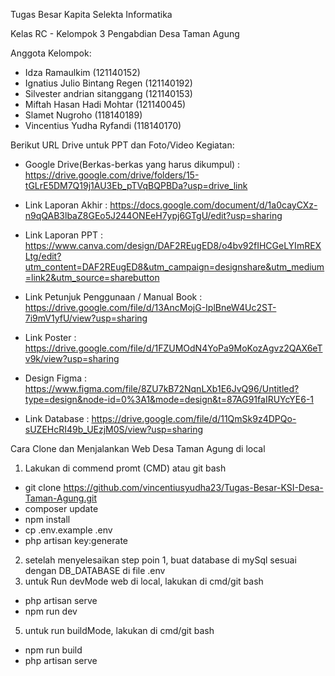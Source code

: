 Tugas Besar Kapita Selekta Informatika

Kelas RC - Kelompok 3 Pengabdian Desa Taman Agung

Anggota Kelompok:
- Idza Ramaulkim (121140152)
- Ignatius Julio Bintang Regen (121140192)
- Silvester andrian sitanggang (121140153)
- Miftah Hasan Hadi Mohtar (121140045)
- Slamet Nugroho (118140189)
- Vincentius Yudha Ryfandi (118140170)

Berikut URL Drive untuk PPT dan Foto/Video Kegiatan:

- Google Drive(Berkas-berkas yang harus dikumpul) : 
   <https://drive.google.com/drive/folders/15-tGLrE5DM7Q19j1AU3Eb_pTVqBQPBDa?usp=drive_link>

- Link Laporan Akhir :
    <https://docs.google.com/document/d/1a0cayCXz-n9qQAB3lbaZ8GEo5J244ONEeH7ypj6GTgU/edit?usp=sharing>

- Link Laporan PPT :
    <https://www.canva.com/design/DAF2REugED8/o4bv92fIHCGeLYImREXLtg/edit?utm_content=DAF2REugED8&utm_campaign=designshare&utm_medium=link2&utm_source=sharebutton>

- Link Petunjuk Penggunaan / Manual Book :
    <https://drive.google.com/file/d/13AncMojG-IplBneW4Uc2ST-7i9mV1yfU/view?usp=sharing>

- Link Poster :
    <https://drive.google.com/file/d/1FZUMOdN4YoPa9MoKozAgvz2QAX6eTv9k/view?usp=sharing>

- Design Figma : 
    <https://www.figma.com/file/8ZU7kB72NqnLXb1E6JvQ96/Untitled?type=design&node-id=0%3A1&mode=design&t=87AG91faIRUYcYE6-1>
  
- Link Database :
  https://drive.google.com/file/d/11QmSk9z4DPQo-sUZEHcRI49b_UEzjM0S/view?usp=sharing



Cara Clone dan Menjalankan Web Desa Taman Agung di local
1. Lakukan di commend promt (CMD) atau git bash

- git clone <https://github.com/vincentiusyudha23/Tugas-Besar-KSI-Desa-Taman-Agung.git>
- composer update
- npm install
- cp .env.example .env
- php artisan key:generate

2. setelah menyelesaikan step poin 1, buat database di mySql sesuai dengan DB_DATABASE di file .env
3. untuk Run devMode web di local, lakukan di cmd/git bash
 - php artisan serve
 - npm run dev
5. untuk run buildMode, lakukan di cmd/git bash
 - npm run build
 - php artisan serve
